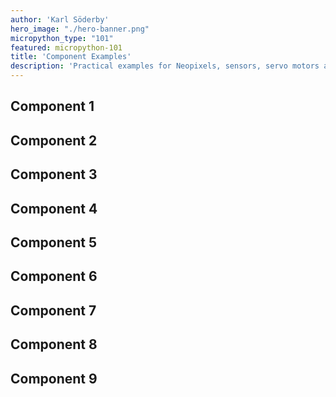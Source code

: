 ```yaml
---
author: 'Karl Söderby'
hero_image: "./hero-banner.png"
micropython_type: "101"
featured: micropython-101
title: 'Component Examples'
description: 'Practical examples for Neopixels, sensors, servo motors and more.'
---
```


## Component 1

## Component 2

## Component 3

## Component 4

## Component 5

## Component 6

## Component 7

## Component 8

## Component 9
